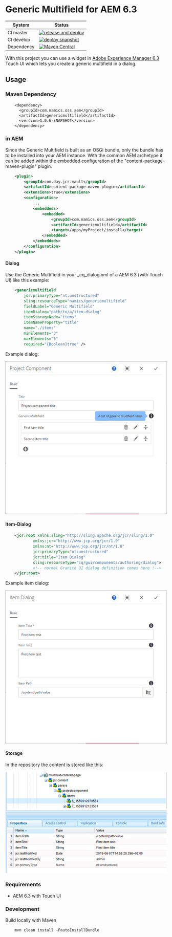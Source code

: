 # Generic Multifield for AEM 6.3

| System     | Status                                                                                                                                                                                                                                                                |
|------------|-----------------------------------------------------------------------------------------------------------------------------------------------------------------------------------------------------------------------------------------------------------------------|
| CI master  | [![release and deploy](https://github.com/merkle-open/aem-generic-multifield/actions/workflows/release-and-deploy-release.yml/badge.svg?branch=6.3%2Fmaster)](https://github.com/merkle-open/aem-generic-multifield/actions/workflows/release-and-deploy-release.yml) |
| CI develop | [![deploy snapshot](https://github.com/merkle-open/aem-generic-multifield/actions/workflows/deploy-snapshot.yml/badge.svg?branch=6.3%2Fdevelop)](https://github.com/merkle-open/aem-generic-multifield/actions/workflows/deploy-snapshot.yml)                         |
| Dependency | [![Maven Central](https://maven-badges.herokuapp.com/maven-central/com.namics.oss.aem/genericmultifield/badge.svg?version=1.0.5)](https://search.maven.org/artifact/com.namics.oss.aem/genericmultifield/1.0.5/bundle)                                                |

With this project you can use a widget in [Adobe Experience Manager 6.3](https://helpx.adobe.com/experience-manager/6-3/release-notes.html) Touch UI which lets you create a generic multifield in a dialog.

## Usage

### Maven Dependency
```
    <dependency>
      <groupId>com.namics.oss.aem</groupId>
      <artifactId>genericmultifield</artifactId>
      <version>1.0.6-SNAPSHOT</version>
    </dependency>
```

### in AEM
Since the Generic Multifield is built as an OSGi bundle, only the bundle has to be installed into your AEM instance. 
With the common AEM archetype it can be added within the embedded configuration of the "content-package-maven-plugin" plugin.
```xml
    <plugin>
        <groupId>com.day.jcr.vault</groupId>
        <artifactId>content-package-maven-plugin</artifactId>
        <extensions>true</extensions>
        <configuration>
            ...
            <embeddeds>
                <embedded>
                    <groupId>com.namics.oss.aem</groupId>
                    <artifactId>genericmultifield</artifactId>
                    <target>/apps/myProject/install</target>
                </embedded>
            </embeddeds>
        </configuration>
    </plugin>
```

 
#### Dialog
Use the Generic Multifield in your _cq_dialog.xml of a AEM 6.3 (with Touch UI) like this example:
```xml
    <genericmultifield
        jcr:primaryType="nt:unstructured"
        sling:resourceType="namics/genericmultifield"
        fieldLabel="Generic Multifield"
        itemDialog="path/to/a/item-dialog"
        itemStorageNode="items"
        itemNameProperty="title"
        name="./items"
        minElements="3"
        maxElements="5"
        required="{Boolean}true" />
```

Example dialog:

![main dialog](docs/main.png)

#### Item-Dialog
```xml
    <jcr:root xmlns:sling="http://sling.apache.org/jcr/sling/1.0"
            xmlns:jcr="http://www.jcp.org/jcr/1.0"
            xmlns:nt="http://www.jcp.org/jcr/nt/1.0"
            jcr:primaryType="nt:unstructured"
            jcr:title="Item Dialog"
            sling:resourceType="cq/gui/components/authoring/dialog">
            <!-- normal Granite UI dialog definition comes here !-->
    </jcr:root>
``` 

Example item dialog:

![multifield dialog](docs/item.png)

#### Storage
In the repository the content is stored like this:

![content](docs/repo.png)


### Requirements
* AEM 6.3 with Touch UI

### Development
Build locally with Maven
```
    mvn clean install -PautoInstallBundle
```
